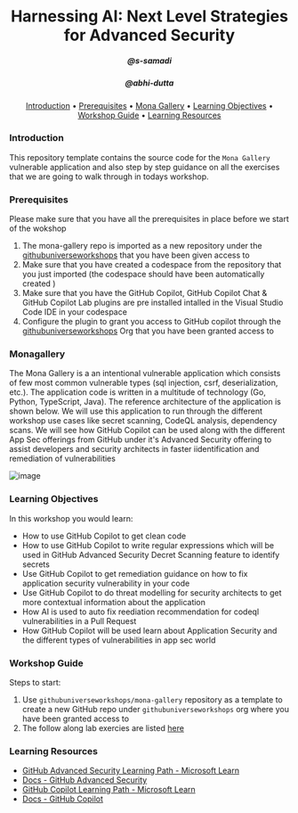 <h1 align="center">Harnessing AI: Next Level Strategies for Advanced Security</h1>
<h5 align="center">@s-samadi</h3>
<h5 align="center">@abhi-dutta</h3>

<p align="center">
  <a href="#introduction">Introduction</a> •
  <a href="#prerequisites">Prerequisites</a> •
  <a href="#monagallery">Mona Gallery</a> •  
  <a href="#learning-objectives">Learning Objectives</a> •
  <a href="#workshop-guide">Workshop Guide</a> •
  <a href="#learning-resources">Learning Resources</a>
</p>



### Introduction

This repository template contains the source code for the `Mona Gallery` vulnerable application and also step by step guidance on all the exercises that we are going to walk through in todays workshop.

### Prerequisites

Please make sure that you have all the prerequisites in place before we start of the wokshop

1) The mona-gallery repo is imported as a new repository under the [githubuniverseworkshops](https://github.com/githubuniverseworkshops) that you have been given access to
2) Make sure that you have created a codespace from the repository that you just imported (the codespace should have been automatically created )
3) Make sure that you have the GitHub Copilot, GitHub Copilot Chat & GitHub Copilot Lab plugins are pre installed intalled in the Visual Studio Code IDE in your codespace
4) Configure the plugin to grant you access to GitHub copilot through the [githubuniverseworkshops](https://github.com/githubuniverseworkshops) Org that you have been granted access to


### Monagallery

The Mona Gallery is a an intentional vulnerable application which consists of few most common vulnerable types (sql injection, csrf, deserialization, etc.). The application code is written in a multitude of technology (Go, Python, TypeScript, Java). The reference architecture of the application is shown below. We will use this application to run through the different workshop use cases like secret scanning, CodeQL analysis, dependency scans. We will see how GitHub Copilot can be used along with the different App Sec offerings from GitHub under it's Advanced Security offering to assist developers and security architects in faster iidentification and remediation of vulnerabilities

![image](https://github.com/octodemo/universe-wip/assets/79184790/34600cdc-5dde-4dc4-9a68-8e31709c1ec0)

### Learning Objectives

In this workshop you would learn:
  - How to use GitHub Copilot to get clean code
  - How to use GitHub Copilot to write regular expressions which will be used in GitHub Advanced Security Decret Scanning feature to identify secrets
  - Use GitHub Copilot to get remediation guidance on how to fix application security vulnerability in your code
  - Use GitHub Copilot to do threat modelling for security architects to get more contextual information about the application
  - How AI is used to auto fix reediation recommendation for codeql vulnerabilities in a Pull Request
  - How GitHub Copilot will be used learn about Application Security and the different types of vulnerabilities in app sec world

### Workshop Guide

Steps to start:

1. Use `githubuniverseworkshops/mona-gallery` repository as a template to create a new GitHub repo under `githubuniverseworkshops` org where you have been granted access to
2. The follow along lab exercies are listed [here](/Exercise.md) 

### Learning Resources

  - [GitHub Advanced Security Learning Path - Microsoft Learn](https://learn.microsoft.com/en-us/collections/rqymc6yw8q5rey)
  - [Docs - GitHub Advanced Security](https://docs.github.com/en/enterprise-cloud@latest/get-started/learning-about-github/about-github-advanced-security)
  - [GitHub Copilot Learning Path - Microsoft Learn](https://learn.microsoft.com/en-us/training/modules/introduction-to-github-copilot/)
  - [Docs - GitHub Copilot](https://docs.github.com/en/copilot)
